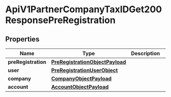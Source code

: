 

# ApiV1PartnerCompanyTaxIDGet200ResponsePreRegistration


## Properties

| Name | Type | Description | Notes |
|------------ | ------------- | ------------- | -------------|
|**preRegistration** | [**PreRegistrationObjectPayload**](PreRegistrationObjectPayload.md) |  |  |
|**user** | [**PreRegistrationUserObject**](PreRegistrationUserObject.md) |  |  |
|**company** | [**CompanyObjectPayload**](CompanyObjectPayload.md) |  |  [optional] |
|**account** | [**AccountObjectPayload**](AccountObjectPayload.md) |  |  [optional] |



